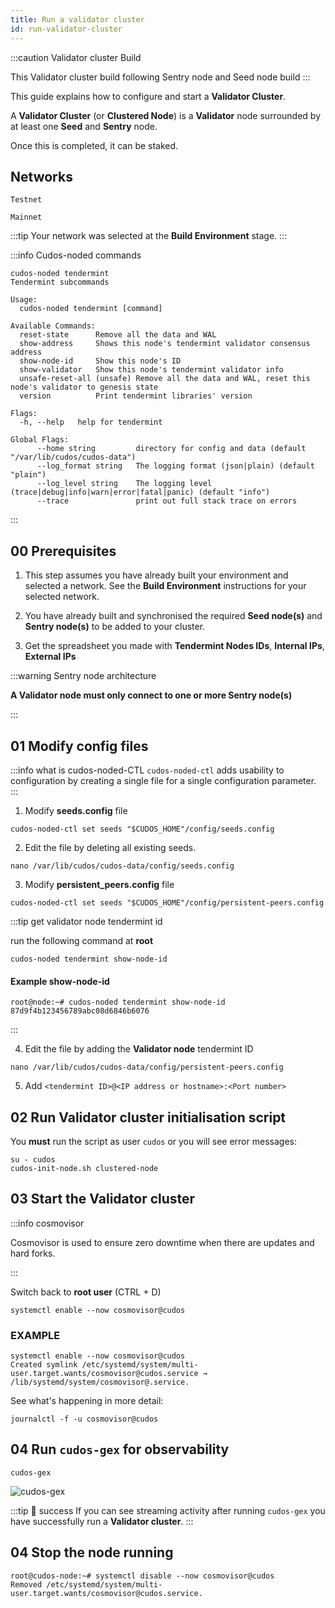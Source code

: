 ```yaml
---
title: Run a validator cluster
id: run-validator-cluster
---
```


:::caution Validator cluster Build

This Validator cluster build following Sentry node and Seed node build
:::

This guide explains how to configure and start a **Validator Cluster**.

A **Validator Cluster** (or **Clustered Node**) is a **Validator** node surrounded by at least one **Seed** and **Sentry** node.
 
Once this is completed, it can be staked. 

## Networks

`Testnet`

`Mainnet`

:::tip
Your network was selected at the **Build Environment** stage.
:::

:::info Cudos-noded commands

```shell
cudos-noded tendermint
Tendermint subcommands

Usage:
  cudos-noded tendermint [command]

Available Commands:
  reset-state      Remove all the data and WAL
  show-address     Shows this node's tendermint validator consensus address
  show-node-id     Show this node's ID
  show-validator   Show this node's tendermint validator info
  unsafe-reset-all (unsafe) Remove all the data and WAL, reset this node's validator to genesis state
  version          Print tendermint libraries' version

Flags:
  -h, --help   help for tendermint

Global Flags:
      --home string         directory for config and data (default "/var/lib/cudos/cudos-data")
      --log_format string   The logging format (json|plain) (default "plain")
      --log_level string    The logging level (trace|debug|info|warn|error|fatal|panic) (default "info")
      --trace               print out full stack trace on errors
```
:::

## 00 Prerequisites

1. This step assumes you have already built your environment and selected a network.
See the **Build Environment** instructions for your selected network. 

2. You have already built and synchronised the required **Seed node(s)** and **Sentry node(s)** to be added to your cluster. 

3. Get the spreadsheet you made with **Tendermint Nodes IDs**, **Internal IPs**, **External IPs**

:::warning Sentry node architecture

**A Validator node must only connect to one or more Sentry node(s)**

:::

## 01 Modify config files

:::info what is cudos-noded-CTL
`cudos-noded-ctl` adds usability to configuration by creating a single file for a single configuration parameter.
:::

1. Modify **seeds.config** file

```shell
cudos-noded-ctl set seeds "$CUDOS_HOME"/config/seeds.config
``` 

2. Edit the file by deleting all existing seeds. 

```shell 
nano /var/lib/cudos/cudos-data/config/seeds.config
```

3. Modify **persistent_peers.config** file

```shell
cudos-noded-ctl set seeds "$CUDOS_HOME"/config/persistent-peers.config
```
:::tip get validator node tendermint id

run the following command at **root**

```shell
cudos-noded tendermint show-node-id
```

#### Example show-node-id

```shell
root@node:~# cudos-noded tendermint show-node-id
87d9f4b123456789abc08d6846b6076
```
:::

4. Edit the file by adding the **Validator node** tendermint ID

```shell
nano /var/lib/cudos/cudos-data/config/persistent-peers.config
```

5. Add `<tendermint ID>@<IP address or hostname>:<Port number>`


## 02 Run Validator cluster initialisation script

You **must** run the script as user `cudos` or you will see error messages:

```shell 
su - cudos
cudos-init-node.sh clustered-node
```

## 03 Start the Validator cluster 

:::info cosmovisor

Cosmovisor is used to ensure zero downtime when there are updates and hard forks.

:::

Switch back to **root user** (CTRL + D)

```shell
systemctl enable --now cosmovisor@cudos
```

### EXAMPLE

```shell 
systemctl enable --now cosmovisor@cudos
Created symlink /etc/systemd/system/multi-user.target.wants/cosmovisor@cudos.service → /lib/systemd/system/cosmovisor@.service.
```

See what's happening in more detail: 

```shell
journalctl -f -u cosmovisor@cudos
```

## 04 Run `cudos-gex` for observability

```shell
cudos-gex
```

![cudos-gex](@site/static/img/cudos-gex.png)

:::tip 🎉 success
If you can see streaming activity after running `cudos-gex` you have successfully run a **Validator cluster**. 
:::

## 04 Stop the node running

```shell
root@cudos-node:~# systemctl disable --now cosmovisor@cudos
Removed /etc/systemd/system/multi-user.target.wants/cosmovisor@cudos.service.
```